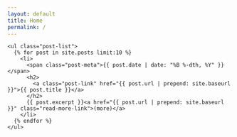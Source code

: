 ```yaml
---
layout: default
title: Home
permalink: /
---
```

<div class="wrapper">
  <div class="home">

    <ul class="post-list">
      {% for post in site.posts limit:10 %}
        <li>   
          <span class="post-meta">{{ post.date | date: "%B %-dth, %Y" }}</span>   
          <h2>
            <a class="post-link" href="{{ post.url | prepend: site.baseurl }}">{{ post.title }}</a>
          </h2>          
          {{ post.excerpt }}<a href="{{ post.url | prepend: site.baseurl }}" class="read-more-link">(more)</a>
        </li>
      {% endfor %}
    </ul>

  </div>
</div>
